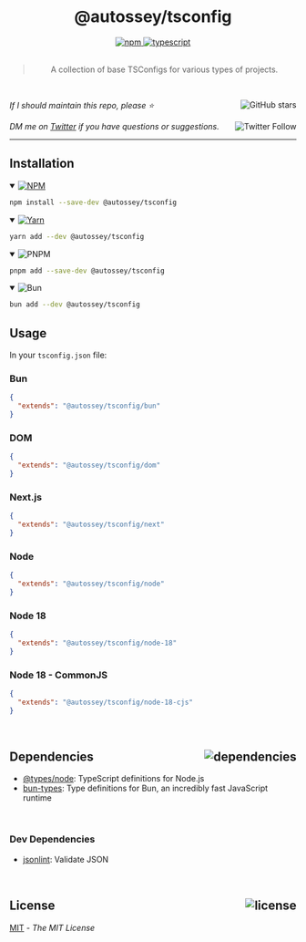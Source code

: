 <!--BEGIN HEADER-->
<div align="center">
  <h1>@autossey/tsconfig</h1>
  <a href="https://npmjs.com/package/@autossey/tsconfig">
    <img alt="npm" src="https://img.shields.io/npm/v/@autossey/tsconfig.svg">
  </a>
  <a href="https://github.com/AutosseyAI/tsconfig">
    <img alt="typescript" src="https://img.shields.io/github/languages/top/AutosseyAI/tsconfig.svg">
  </a>
</div>

<br />

<blockquote align="center">A collection of base TSConfigs for various types of projects.</blockquote>

<br />

_If I should maintain this repo, please ⭐️_
<a href="https://github.com/AutosseyAI/tsconfig">
  <img align="right" alt="GitHub stars" src="https://img.shields.io/github/stars/AutosseyAI/tsconfig?label=%E2%AD%90%EF%B8%8F&style=social">
</a>

_DM me on [Twitter](https://twitter.com/bconnorwhite) if you have questions or suggestions._
<a href="https://twitter.com/bconnorwhite">
  <img align="right" alt="Twitter Follow" src="https://img.shields.io/twitter/url?label=%40bconnorwhite&style=social&url=https%3A%2F%2Ftwitter.com%2Fbconnorwhite">
</a>

---
<!--END HEADER-->

## Installation

<details open>
  <summary>
    <a href="https://www.npmjs.com/package/@autossey/tsconfig">
      <img src="https://img.shields.io/badge/npm-CB3837?logo=npm&logoColor=white" alt="NPM" />
    </a>
  </summary>

```sh
npm install --save-dev @autossey/tsconfig
```

</details>

<details open>
  <summary>
    <a href="https://yarnpkg.com/package/@autossey/tsconfig">
      <img src="https://img.shields.io/badge/yarn-2C8EBB?logo=yarn&logoColor=white" alt="Yarn" />
    </a>
  </summary>

```sh
yarn add --dev @autossey/tsconfig
```

</details>

<details open>
  <summary>
    <img src="https://img.shields.io/badge/pnpm-F69220?logo=pnpm&logoColor=white" alt="PNPM" />
  </summary>

```sh
pnpm add --save-dev @autossey/tsconfig
```

</details>

<details open>
  <summary>
    <img src="https://img.shields.io/badge/bun-EE81C3?logo=bun&logoColor=white" alt="Bun" />
  </summary>

```sh
bun add --dev @autossey/tsconfig
```

</details>

## Usage

In your `tsconfig.json` file:

### Bun
```json
{
  "extends": "@autossey/tsconfig/bun"
}
```

### DOM
```json
{
  "extends": "@autossey/tsconfig/dom"
}
```

### Next.js
```json
{
  "extends": "@autossey/tsconfig/next"
}
```

### Node
```json
{
  "extends": "@autossey/tsconfig/node"
}
```

### Node 18
```json
{
  "extends": "@autossey/tsconfig/node-18"
}
```

### Node 18 - CommonJS
```json
{
  "extends": "@autossey/tsconfig/node-18-cjs"
}
```

<!--BEGIN FOOTER-->

<br />

<h2>Dependencies<a href="https://www.npmjs.com/package/@autossey/tsconfig?activeTab=dependencies"><img align="right" alt="dependencies" src="https://img.shields.io/librariesio/release/npm/@autossey/tsconfig.svg"></a></h2>

- [@types/node](https://www.npmjs.com/package/@types/node): TypeScript definitions for Node.js
- [bun-types](https://www.npmjs.com/package/bun-types): Type definitions for Bun, an incredibly fast JavaScript runtime

<br />

<h3>Dev Dependencies</h3>

- [jsonlint](https://www.npmjs.com/package/jsonlint): Validate JSON

<br />

<h2>License <a href="https://opensource.org/licenses/MIT"><img align="right" alt="license" src="https://img.shields.io/npm/l/@autossey/tsconfig.svg"></a></h2>

[MIT](https://opensource.org/licenses/MIT) - _The MIT License_
<!--END FOOTER-->

